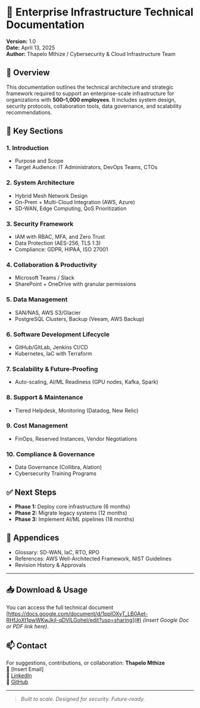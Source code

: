 # 📘 Enterprise Infrastructure Technical Documentation

**Version:** 1.0  
**Date:** April 13, 2025  
**Author:** Thapelo Mthize / Cybersecurity & Cloud Infrastructure Team

## 📌 Overview

This documentation outlines the technical architecture and strategic framework required to support an enterprise-scale infrastructure for organizations with **500–1,000 employees**. It includes system design, security protocols, collaboration tools, data governance, and scalability recommendations.

## 🧩 Key Sections

### 1. Introduction
- Purpose and Scope  
- Target Audience: IT Administrators, DevOps Teams, CTOs  

### 2. System Architecture
- Hybrid Mesh Network Design  
- On-Prem + Multi-Cloud Integration (AWS, Azure)  
- SD-WAN, Edge Computing, QoS Prioritization  

### 3. Security Framework
- IAM with RBAC, MFA, and Zero Trust  
- Data Protection (AES-256, TLS 1.3)  
- Compliance: GDPR, HIPAA, ISO 27001  

### 4. Collaboration & Productivity
- Microsoft Teams / Slack  
- SharePoint + OneDrive with granular permissions  

### 5. Data Management
- SAN/NAS, AWS S3/Glacier  
- PostgreSQL Clusters, Backup (Veeam, AWS Backup)  

### 6. Software Development Lifecycle
- GitHub/GitLab, Jenkins CI/CD  
- Kubernetes, IaC with Terraform  

### 7. Scalability & Future-Proofing
- Auto-scaling, AI/ML Readiness (GPU nodes, Kafka, Spark)  

### 8. Support & Maintenance
- Tiered Helpdesk, Monitoring (Datadog, New Relic)  

### 9. Cost Management
- FinOps, Reserved Instances, Vendor Negotiations  

### 10. Compliance & Governance
- Data Governance (Collibra, Alation)  
- Cybersecurity Training Programs  

## ✅ Next Steps

- **Phase 1:** Deploy core infrastructure (6 months)  
- **Phase 2:** Migrate legacy systems (12 months)  
- **Phase 3:** Implement AI/ML pipelines (18 months)

## 📎 Appendices

- Glossary: SD-WAN, IaC, RTO, RPO  
- References: AWS Well-Architected Framework, NIST Guidelines  
- Revision History & Approvals

---

## 📥 Download & Usage

You can access the full technical document [https://docs.google.com/document/d/1pplOXyT_LB0Aet-RHfJoXt1pwWKwJkjl-qDVILGoheI/edit?usp=sharing](#) *(insert Google Doc or PDF link here)*.

## 📫 Contact

For suggestions, contributions, or collaboration:
**Thapelo Mthize**  
📧 [Insert Email]  
🔗 [LinkedIn](https://www.linkedin.com/in/thapelo-mthize/)  
🐙 [GitHub](https://github.com/Mthize)

---

> _Built to scale. Designed for security. Future-ready._

